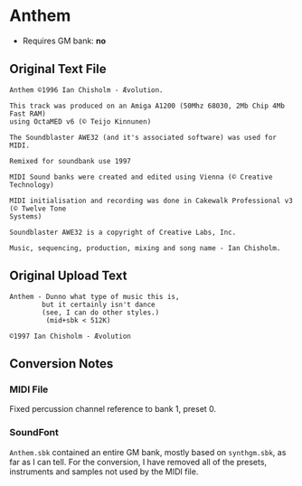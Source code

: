 # Anthem

* Requires GM bank: **no**

## Original Text File
```
Anthem ©1996 Ian Chisholm - Ævolution.

This track was produced on an Amiga A1200 (50Mhz 68030, 2Mb Chip 4Mb Fast RAM) 
using OctaMED v6 (© Teijo Kinnunen)

The Soundblaster AWE32 (and it's associated software) was used for MIDI.

Remixed for soundbank use 1997

MIDI Sound banks were created and edited using Vienna (© Creative Technology)

MIDI initialisation and recording was done in Cakewalk Professional v3 (© Twelve Tone 
Systems)

Soundblaster AWE32 is a copyright of Creative Labs, Inc.

Music, sequencing, production, mixing and song name - Ian Chisholm.
```
## Original Upload Text
```
Anthem - Dunno what type of music this is,
        but it certainly isn't dance
        (see, I can do other styles.)
         (mid+sbk < 512K)

©1997 Ian Chisholm - Ævolution
```
## Conversion Notes

### MIDI File

Fixed percussion channel reference to bank 1, preset 0.

### SoundFont

`Anthem.sbk` contained an entire GM bank, mostly based on `synthgm.sbk`, as far as I can tell. For the conversion, I have removed all of the presets, instruments and samples not used by the MIDI file.
